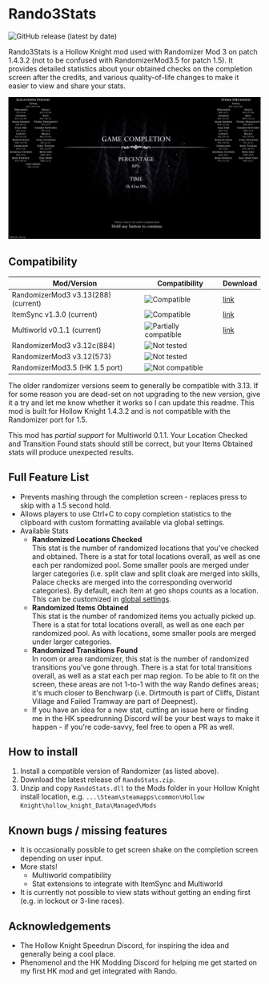 # Rando3Stats

![GitHub release (latest by date)](https://img.shields.io/github/v/release/BadMagic100/HollowKnight.Rando3Stats)

Rando3Stats is a Hollow Knight mod used with Randomizer Mod 3 on patch 1.4.3.2 (not to be confused with 
RandomizerMod3.5 for patch 1.5). It provides detailed statistics about your obtained checks on the 
completion screen after the credits, and various quality-of-life changes to make it easier to view and
share your stats.

![End Screen V2](readme-assets/EndScreenV2.png)

## Compatibility

| Mod/Version | Compatibility | Download |
| --- | --- | --- |
| RandomizerMod3 v3.13(288) (current) | ![Compatible](https://img.shields.io/badge/-full%20compatibility-brightgreen) | [link](https://github.com/homothetyhk/HollowKnight.RandomizerMod/releases/tag/v3.13(288)) |
| ItemSync v1.3.0 (current) | ![Compatible](https://img.shields.io/badge/-full%20compatibility-brightgreen) | [link](https://github.com/Shadudev/HollowKnight.MultiWorld/releases/tag/itemsync-v1.3) |
| Multiworld v0.1.1 (current) | ![Partially compatible](https://img.shields.io/badge/-partial%20compatibility-yellow) | [link](https://github.com/Shadudev/HollowKnight.MultiWorld/releases/tag/v0.1.1) |
| RandomizerMod3 v3.12c(884) | ![Not tested](https://img.shields.io/badge/-untested-lightgrey) |  |
| RandomizerMod3 v3.12(573) | ![Not tested](https://img.shields.io/badge/-untested-lightgrey) |  |
| RandomizerMod3.5 (HK 1.5 port) | ![Not compatible](https://img.shields.io/badge/-not%20compatible-red) |  |

The older randomizer versions seem to generally be compatible with 3.13. If for some reason you are dead-set
on not upgrading to the new version, give it a try and let me know whether it works so I can update this
readme. This mod is built for Hollow Knight 1.4.3.2 and is not compatible with the Randomizer port for 1.5.

This mod has *partial support* for Multiworld 0.1.1. Your Location Checked and Transition Found stats should
still be correct, but your Items Obtained stats will produce unexpected results.

## Full Feature List

* Prevents mashing through the completion screen - replaces press to skip with a 1.5 second hold.
* Allows players to use Ctrl+C to copy completion statistics to the clipboard with custom formatting
  available via global settings.
* Available Stats
  * **Randomized Locations Checked**    
    This stat is the number of randomized locations that you've checked and obtained. There is a
    stat for total locations overall, as well as one each per randomized pool. Some smaller pools are
    merged under larger categories (i.e. split claw and split cloak are merged into skills, Palace checks
    are merged into the corresponding overworld categories). By default, each item at geo shops counts as
    a location. This can be customized in [global settings](readme-assets/GlobalSettings.md).
  * **Randomized Items Obtained**    
    This stat is the number of randomized items you actually picked up. There is a stat for total locations
    overall, as well as one each per randomized pool. As with locations, some smaller pools are merged 
    under larger categories.
  * **Randomized Transitions Found**    
    In room or area randomizer, this stat is the number of randomized transitions you've gone through.
    There is a stat for total transitions overall, as well as a stat each per map region. To be able to
    fit on the screen, these areas are not 1-to-1 with the way Rando defines areas; it's much closer to
    Benchwarp (i.e. Dirtmouth is part of Cliffs, Distant Village and Failed Tramway are part of Deepnest).
  * If you have an idea for a new stat, cutting an issue here or finding me in the HK speedrunning Discord
    will be your best ways to make it happen - if you're code-savvy, feel free to open a PR as well.

## How to install

1. Install a compatible version of Randomizer (as listed above).
2. Download the latest release of `RandoStats.zip`.
3. Unzip and copy `RandoStats.dll` to the Mods folder in your Hollow Knight install location, e.g.
   `...\Steam\steamapps\common\Hollow Knight\hollow_knight_Data\Managed\Mods`

## Known bugs / missing features

* It is occasionally possible to get screen shake on the completion screen depending on user input.
* More stats!
  * Multiworld compatibility
  * Stat extensions to integrate with ItemSync and Multiworld
* It is currently not possible to view stats without getting an ending first (e.g. in lockout or 3-line races).
  
## Acknowledgements

* The Hollow Knight Speedrun Discord, for inspiring the idea and generally being a cool place.
* Phenomenol and the HK Modding Discord for helping me get started on my first HK mod and get integrated
  with Rando.
